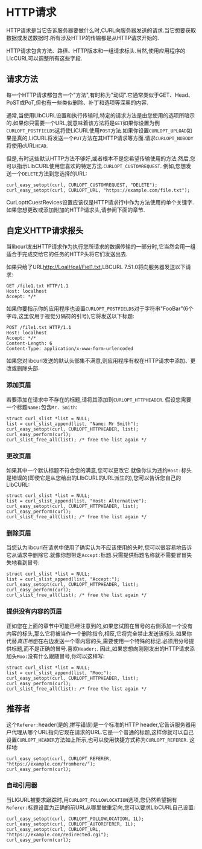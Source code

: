 
# HTTP请求

HTTP请求是当它告诉服务器要做什么时,CURL向服务器发送的请求.当它想要获取数据或发送数据时.所有涉及HTTP的传输都是从HTTP请求开始的.

HTTP请求包含方法、路径、HTTP版本和一组请求标头.当然,使用应用程序的LIcCURL可以调整所有这些字段.

## 请求方法

每一个HTTP请求都包含一个"方法",有时称为"动词".它通常类似于GET、Head、PoST或PoT,但也有一些类似删除、补丁和选项等深奥的内容.

通常,当使用LIbCURL设置和执行传输时,特定的请求方法是由您使用的选项所暗示的.如果你只需要一个URL,就意味着该方法将是`GET`如果你设置为例`CURLOPT_POSTFIELDS`这将使LiCURL使用`POST`方法.如果你设置`CURLOPT_UPLOAD`如果是真的,LiCURL将发送一个`PUT`方法在其HTTP请求等方面.请求`CURLOPT_NOBODY`将使用cURL`HEAD`.

但是,有时这些默认HTTP方法不够好,或者根本不是您希望传输使用的方法.然后,您可以指示LIbCURL使用您喜欢的特定方法.`CURLOPT_CUSTOMREQUEST`. 例如,您想发送一个`DELETE`方法到您选择的URL:

```
curl_easy_setopt(curl, CURLOPT_CUSTOMREQUEST, "DELETE");
curl_easy_setopt(curl, CURLOPT_URL, "https://example.com/file.txt");
```

CurLopttCuestRevices设置应该仅是HTTP请求行中作为方法使用的单个关键字.如果您想更改或添加附加的HTTP请求头,请参阅下面的章节.

## 自定义HTTP请求报头

当libcurl发出HTTP请求作为执行您所请求的数据传输的一部分时,它当然会用一组适合于完成交给它的任务的HTTP头将它们发送出去.

如果只给了URL[http://LoalHoal/Fiel1.txt](http://localhost/file1.txt"),LBCURL 7.51.0将向服务器发送以下请求:

```
GET /file1.txt HTTP/1.1
Host: localhost
Accept: */*
```

如果你要指示你的应用程序也设置`CURLOPT_POSTFIELDS`对于字符串"FooBar"(6个字母,这里仅用于视觉分隔符的引号),它将发送以下标题:

```
POST /file1.txt HTTP/1.1
Host: localhost
Accept: */*
Content-Length: 6
Content-Type: application/x-www-form-urlencoded
```

如果您对libcurl发送的默认头部集不满意,则应用程序有权在HTTP请求中添加、更改或删除头部.

### 添加页眉

若要添加在请求中不存在的标题,请将其添加到`CURLOPT_HTTPHEADER`. 假设您需要一个标题`Name:`包含`Mr. Smith`:

```
struct curl_slist *list = NULL;
list = curl_slist_append(list, "Name: Mr Smith");
curl_easy_setopt(curl, CURLOPT_HTTPHEADER, list);
curl_easy_perform(curl);
curl_slist_free_all(list); /* free the list again */
```

### 更改页眉

如果其中一个默认标题不符合您的满意,您可以更改它.就像你认为违约`Host:`标头是错误的(即使它是从您给出的LIbCURL的URL派生的),您可以告诉您自己的LIbCURL:

```
struct curl_slist *list = NULL;
list = curl_slist_append(list, "Host: Alternative");
curl_easy_setopt(curl, CURLOPT_HTTPHEADER, list);
curl_easy_perform(curl);
curl_slist_free_all(list); /* free the list again */
```

### 删除页眉

当您认为libcurl在请求中使用了确实认为不应该使用的头时,您可以很容易地告诉它从请求中删除它.就像你想带走`Accept:`标题.只需提供标题名称就不需要冒冒失失地看到冒号:

```
struct curl_slist *list = NULL;
list = curl_slist_append(list, "Accept:");
curl_easy_setopt(curl, CURLOPT_HTTPHEADER, list);
curl_easy_perform(curl);
curl_slist_free_all(list); /* free the list again */
```

### 提供没有内容的页眉

正如您在上面的章节中可能已经注意到的,如果您试图在冒号的右侧添加一个没有内容的标头,那么它将被当作一个删除指令,相反,它将完全禁止发送该标头.如果你代替*真正地*想在右边发送一个零内容的头,需要使用一个特殊的标记.必须用分号提供标题,而不是正确的冒号.喜欢`Header;`. 因此,如果您想向刚刚发出的HTTP请求添加头`Moo:`没有什么跟随冒号,你可以这样写:

```
struct curl_slist *list = NULL;
list = curl_slist_append(list, "Moo;");
curl_easy_setopt(curl, CURLOPT_HTTPHEADER, list);
curl_easy_perform(curl);
curl_slist_free_all(list); /* free the list again */
```

## 推荐者

这个`Referer:`header(是的,拼写错误)是一个标准的HTTP header,它告诉服务器用户代理从哪个URL指向它现在请求的URL.它是一个普通的标题,这样你就可以自己设置`CURLOPT_HEADER`方法如上所示,也可以使用快捷方式称为`CURLOPT_REFERER`. 这样地:

```
curl_easy_setopt(curl, CURLOPT_REFERER, "https://example.com/fromhere/");
curl_easy_perform(curl);
```

### 自动引用器

当LIGURL被要求跟踪时,用`CURLOPT_FOLLOWLOCATION`选项,您仍然希望拥有`Referer:`标题设置为正确的前URL从哪里做重定向,您可以要求LIbCURL自己设置:

```
curl_easy_setopt(curl, CURLOPT_FOLLOWLOCATION, 1L);
curl_easy_setopt(curl, CURLOPT_AUTOREFERER, 1L);
curl_easy_setopt(curl, CURLOPT_URL, "https://example.com/redirected.cgi");
curl_easy_perform(curl);
```
